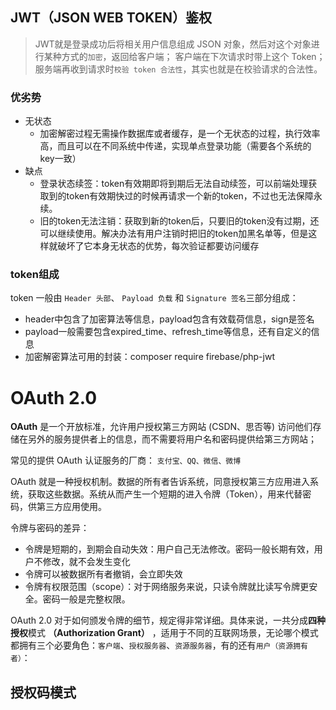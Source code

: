 ## JWT（JSON WEB TOKEN）鉴权

> JWT就是登录成功后将相关用户信息组成 JSON 对象，然后对这个对象进行某种方式的`加密`，返回给客户端； 客户端在下次请求时带上这个 Token； 服务端再收到请求时`校验 token 合法性`，其实也就是在校验请求的合法性。

### 优劣势

- 无状态
  - 加密解密过程无需操作数据库或者缓存，是一个无状态的过程，执行效率高，而且可以在不同系统中传递，实现单点登录功能（需要各个系统的key一致）
- 缺点
  - 登录状态续签：token有效期即将到期后无法自动续签，可以前端处理获取到的token有效期快过的时候再请求一个新的token，不过也无法保障永续。
  - 旧的token无法注销：获取到新的token后，只要旧的token没有过期，还可以继续使用。解决办法有用户注销时把旧的token加黑名单等，但是这样就破坏了它本身无状态的优势，每次验证都要访问缓存

### token组成

token 一般由  `Header 头部`、 `Payload 负载` 和 `Signature 签名`三部分组成：

- header中包含了加密算法等信息，payload包含有效载荷信息，sign是签名
- payload一般需要包含expired_time、refresh_time等信息，还有自定义的信息
- 加密解密算法可用的封装：composer require firebase/php-jwt

# OAuth 2.0

**OAuth** 是一个开放标准，允许用户授权第三方网站 (CSDN、思否等) 访问他们存储在另外的服务提供者上的信息，而不需要将用户名和密码提供给第三方网站；

常见的提供 OAuth 认证服务的厂商： `支付宝、QQ、微信、微博`

OAuth 就是一种授权机制。数据的所有者告诉系统，同意授权第三方应用进入系统，获取这些数据。系统从而产生一个短期的进入令牌（Token），用来代替密码，供第三方应用使用。

令牌与密码的差异：

- 令牌是短期的，到期会自动失效：用户自己无法修改。密码一般长期有效，用户不修改，就不会发生变化
- 令牌可以被数据所有者撤销，会立即失效
- 令牌有权限范围（scope）：对于网络服务来说，只读令牌就比读写令牌更安全。密码一般是完整权限。

OAuth 2.0 对于如何颁发令牌的细节，规定得非常详细。具体来说，一共分成**四种授权**模式 **（Authorization Grant）** ，适用于不同的互联网场景，无论哪个模式都拥有三个必要角色：`客户端`、`授权服务器`、`资源服务器`，有的还有`用户（资源拥有者）`：

## 授权码模式



